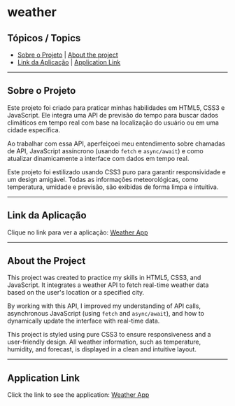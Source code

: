 # weather

## Tópicos / Topics

- [Sobre o Projeto](#sobre-o-projeto) | [About the project](#about-the-project)
- [Link da Aplicação](#link-da-aplicação) | [Application Link](#application-link)

<hr>

## Sobre o Projeto

Este projeto foi criado para praticar minhas habilidades em HTML5, CSS3 e JavaScript. Ele integra uma API de previsão do tempo para buscar dados climáticos em tempo real com base na localização do usuário ou em uma cidade específica.

Ao trabalhar com essa API, aperfeiçoei meu entendimento sobre chamadas de API, JavaScript assíncrono (usando `fetch` e `async/await`) e como atualizar dinamicamente a interface com dados em tempo real.

Este projeto foi estilizado usando CSS3 puro para garantir responsividade e um design amigável. Todas as informações meteorológicas, como temperatura, umidade e previsão, são exibidas de forma limpa e intuitiva.

<hr>

## Link da Aplicação

Clique no link para ver a aplicação: [Weather App](#https://fluffy-cassata-d81882.netlify.app)

<hr>

## About the Project

This project was created to practice my skills in HTML5, CSS3, and JavaScript. It integrates a weather API to fetch real-time weather data based on the user's location or a specified city.

By working with this API, I improved my understanding of API calls, asynchronous JavaScript (using `fetch` and `async/await`), and how to dynamically update the interface with real-time data.

This project is styled using pure CSS3 to ensure responsiveness and a user-friendly design. All weather information, such as temperature, humidity, and forecast, is displayed in a clean and intuitive layout.

<hr>

## Application Link

Click the link to see the application: [Weather App](#https://fluffy-cassata-d81882.netlify.app)

